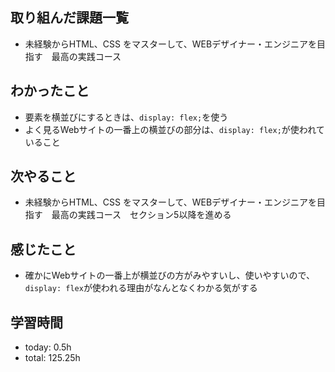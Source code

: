  ##  取り組んだ課題一覧

- 未経験からHTML、CSS をマスターして、WEBデザイナー・エンジニアを目指す　最高の実践コース

 ##  わかったこと

- 要素を横並びにするときは、`display: flex;`を使う
- よく見るWebサイトの一番上の横並びの部分は、`display: flex;`が使われていること


 ##  次やること

- 未経験からHTML、CSS をマスターして、WEBデザイナー・エンジニアを目指す　最高の実践コース　セクション5以降を進める

 ##  感じたこと

- 確かにWebサイトの一番上が横並びの方がみやすいし、使いやすいので、`display: flex`が使われる理由がなんとなくわかる気がする

 ##  学習時間
- today: 0.5h
- total: 125.25h